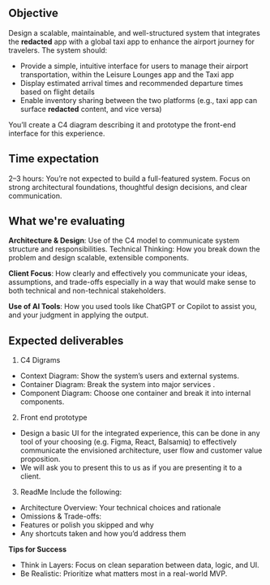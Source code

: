 ## Objective 

Design a scalable, maintainable, and well-structured system that integrates the **redacted** app with a global taxi app to
enhance the airport journey for travelers. The system should:
- Provide a simple, intuitive interface for users to manage their airport transportation, within the Leisure Lounges app and the Taxi app
- Display estimated arrival times and recommended departure times based on flight details
- Enable inventory sharing between the two platforms (e.g., taxi app can surface **redacted** content, and vice versa)

You’ll create a C4 diagram describing it and prototype the front-end interface for this experience.

## Time expectation
2–3 hours: You’re not expected to build a full-featured system. Focus on strong architectural foundations, thoughtful design
decisions, and clear communication.

## What we're evaluating 
**Architecture & Design**: Use of the C4 model to communicate system structure and responsibilities.
Technical Thinking: How you break down the problem and design scalable, extensible components.

**Client Focus**: How clearly and effectively you communicate your ideas, assumptions, and trade-offs especially in a way that would make sense to both technical and non-technical stakeholders.

**Use of AI Tools**: How you used tools like ChatGPT or Copilot to assist you, and your judgment in applying the output.

## Expected deliverables 
1. C4 Digrams 
- Context Diagram: Show the system’s users and external systems.
- Container Diagram: Break the system into major services .
- Component Diagram: Choose one container and break it into internal components.

2. Front end prototype 
- Design a basic UI for the integrated experience, this can be done in any tool of your choosing (e.g. Figma, React, Balsamiq) to effectively communicate the envisioned architecture, user flow and customer value proposition.
- We will ask you to present this to us as if you are presenting it to a client.

3. ReadMe 
Include the following:
- Architecture Overview: Your technical choices and rationale
- Omissions & Trade-offs:
- Features or polish you skipped and why
- Any shortcuts taken and how you’d address them

**Tips for Success**
- Think in Layers: Focus on clean separation between data, logic, and UI.
- Be Realistic: Prioritize what matters most in a real-world MVP.